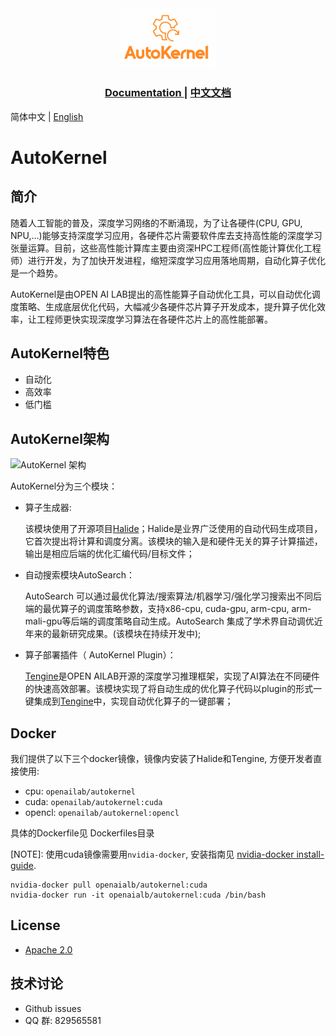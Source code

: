<div align="center">
  <img width="30%" src="doc/logo.png">
  <h3> <a href="https://autokernel-docs-en.readthedocs.io/"> Documentation </a> | <a href="https://autokernel-docs.readthedocs.io/"> 中文文档 </a>  </h3>
</div>

简体中文 | [English](./README.md)
# AutoKernel

## 简介

随着人工智能的普及，深度学习网络的不断涌现，为了让各硬件(CPU, GPU, NPU,...)能够支持深度学习应用，各硬件芯片需要软件库去支持高性能的深度学习张量运算。目前，这些高性能计算库主要由资深HPC工程师(高性能计算优化工程师）进行开发，为了加快开发进程，缩短深度学习应用落地周期，自动化算子优化是一个趋势。

AutoKernel是由OPEN AI LAB提出的高性能算子自动优化工具，可以自动优化调度策略、生成底层优化代码，大幅减少各硬件芯片算子开发成本，提升算子优化效率，让工程师更快实现深度学习算法在各硬件芯片上的高性能部署。

## AutoKernel特色

- 自动化
- 高效率
- 低门槛
  

## AutoKernel架构

![AutoKernel 架构](doc/architecture.png)

AutoKernel分为三个模块：
* 算子生成器: 

  该模块使用了开源项目[Halide](https://github.com/halide/Halide)；Halide是业界广泛使用的自动代码生成项目，它首次提出将计算和调度分离。该模块的输入是和硬件无关的算子计算描述，输出是相应后端的优化汇编代码/目标文件；

* 自动搜索模块AutoSearch：

  AutoSearch 可以通过最优化算法/搜索算法/机器学习/强化学习搜索出不同后端的最优算子的调度策略参数，支持x86-cpu, cuda-gpu, arm-cpu, arm-mali-gpu等后端的调度策略自动生成。AutoSearch 集成了学术界自动调优近年来的最新研究成果。(该模块在持续开发中);

* 算子部署插件（ AutoKernel Plugin）：
  
  [Tengine](https://github.com/OAID/Tengine)是OPEN AILAB开源的深度学习推理框架，实现了AI算法在不同硬件的快速高效部署。该模块实现了将自动生成的优化算子代码以plugin的形式一键集成到[Tengine](https://github.com/OAID/Tengine)中，实现自动优化算子的一键部署；


## Docker
我们提供了以下三个docker镜像，镜像内安装了Halide和Tengine, 方便开发者直接使用:
- cpu: `openailab/autokernel`
- cuda: `openailab/autokernel:cuda`
- opencl: `openailab/autokernel:opencl`

具体的Dockerfile见 Dockerfiles目录

[NOTE]:
使用cuda镜像需要用`nvidia-docker`, 安装指南见 [nvidia-docker install-guide](https://docs.nvidia.com/datacenter/cloud-native/container-toolkit/install-guide.html#installing-on-ubuntu-and-debian).
```
nvidia-docker pull openaialb/autokernel:cuda
nvidia-docker run -it openaialb/autokernel:cuda /bin/bash
```

## License

- [Apache 2.0](LICENSE)

## 技术讨论
- Github issues
- QQ 群: 829565581
